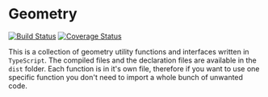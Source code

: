 # Geometry

[![Build Status](https://travis-ci.org/joppe/geometry.svg?branch=master)](https://travis-ci.org/joppe/geometry) [![Coverage Status](https://coveralls.io/repos/github/joppe/geometry/badge.svg?branch=master)](https://coveralls.io/github/joppe/geometry?branch=master)

This is a collection of geometry utility functions and interfaces written in `TypeScript`. The compiled files and the declaration files 
are available in the `dist` folder. 
Each function is in it's own file, therefore if you want to use one specific function you don't need to import a whole
bunch of unwanted code.
